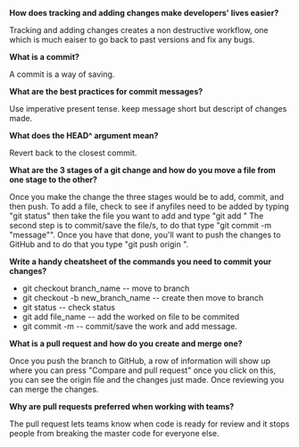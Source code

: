 **How does tracking and adding changes make developers' lives easier?**

  Tracking and adding changes creates a non destructive workflow, one which is much eaiser to go back to past versions and fix any bugs.

**What is a commit?**

  A commit is a way of saving.

**What are the best practices for commit messages?**

  Use imperative present tense. keep message short but descript of changes made.

**What does the HEAD^ argument mean?**

  Revert back to the closest commit.

**What are the 3 stages of a git change and how do you move a file from one stage to the other?**

Once you make the change the three stages would be to add, commit, and then push. To add a file, check to see if anyfiles need to be added by typing "git status" then take the file you want to add and type "git add <file>" The second step is to commit/save the file/s, to do that type "git commit -m "message"".
Once you have that done, you'll want to push the changes to GitHub and to do that you type "git push origin <branch>".


**Write a handy cheatsheet of the commands you need to commit your changes?**

  * git checkout branch_name -- move to branch
  * git checkout -b new_branch_name -- create then move to branch
  * git status -- check status
  * git add file_name -- add the worked on file to be commited
  * git commit -m -- commit/save the work and add message.

**What is a pull request and how do you create and merge one?**

Once you push the branch to GitHub, a row of information will show up where you can press "Compare and pull request" once you click on this, you can see the origin file and the changes just made. Once reviewing you can merge the changes.


**Why are pull requests preferred when working with teams?**

  The pull request lets teams know when code is ready for review and it stops people from breaking the master code for everyone else.